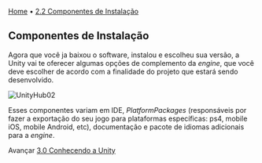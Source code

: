 [Home](../HomePT.md) • [2.2 Componentes de Instalação](#)

## Componentes de Instalação

Agora que você ja baixou o software, instalou e escolheu sua versão, a Unity vai te oferecer algumas opções de complemento da *engine*, que você deve escolher de acordo com a finalidade do projeto que estará sendo desenvolvido.

![UnityHub02](https://cdn.discordapp.com/attachments/859440081462493194/860221065669247056/lalisa-wife.gif)

Esses componentes variam em IDE, *PlatformPackages* (responsáveis por fazer a exportação do seu jogo para plataformas específicas: ps4, mobile iOS, mobile Android, etc), documentação e pacote de idiomas adicionais para a *engine*.

Avançar [3.0 Conhecendo a Unity](../3_BASICO/1/1_interface.md)